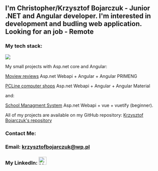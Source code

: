 <h2>I'm Christopher/Krzysztof Bojarczuk - Junior .NET and Angular developer. I'm interested in development and budling web application. Looking for an job - Remote</h2>

<h3> My tech stack: </h1>
<p align="left">
  <a href="https://skillicons.dev">
    <img src="https://skillicons.dev/icons?i=cs,dotnet,ts,angular,vscode,visualstudio,html,git,windows" />
 </a>
</p>

My small projects with Asp.net core and Angular:

 [Moview reviews](https://github.com/KrzysztofBojarczuk/movie-reviews) Asp.net Webapi + Angular + Angular PRIMENG

 [PCLine computer shops](https://github.com/KrzysztofBojarczuk/PCLine-computer-shops) Asp.net Webapi + Angular + Angular Material 

and:

 [School Managment System](https://github.com/KrzysztofBojarczuk/SchoolManagmentSystem) Asp.net Webapi + vue + vuetify (beginner).

All of my projects are available on my GitHub repository: [Krzysztof Bojarczuk's repository](https://github.com/KrzysztofBojarczuk?tab=repositories)
<h3>Contact Me:</h3>
 <h3>Email:
 <a href="mailto:krzysztofbojarczuk@wp.pl">krzysztofbojarczuk@wp.pl</a>
</h3>
 <h3>My LinkedIn:
    <a href="https://www.linkedin.com/in/krzysztof-bojarczuk-b23872b9/">
       <img class="linkedin-logo" src="https://skillicons.dev/icons?i=linkedin" alt="LinkedIn Logo" width="25" />
    </a>
</h3>

